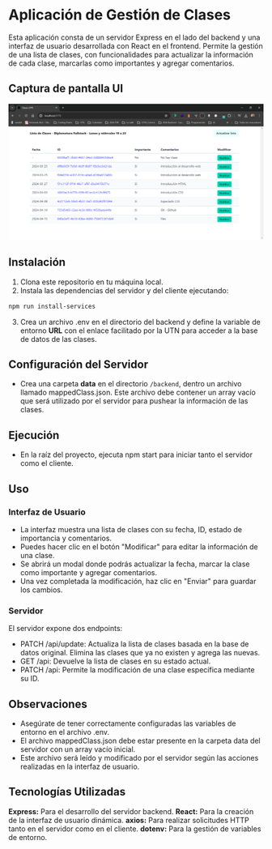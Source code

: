 # Aplicación de Gestión de Clases

Esta aplicación consta de un servidor Express en el lado del backend y una interfaz de usuario desarrollada con React en el frontend. Permite la gestión de una lista de clases, con funcionalidades para actualizar la información de cada clase, marcarlas como importantes y agregar comentarios.

## Captura de pantalla UI

![Imagen de captura de pantalla de la ui](./captura.png)

## Instalación

1. Clona este repositorio en tu máquina local.
2. Instala las dependencias del servidor y del cliente ejecutando:

```bash
npm run install-services
```

3. Crea un archivo .env en el directorio del backend y define la variable de entorno **URL** con el enlace facilitado por la UTN para acceder a la base de datos de las clases.

## Configuración del Servidor

- Crea una carpeta **data** en el directorio `/backend`, dentro un archivo llamado mappedClass.json. Este archivo debe contener un array vacío que será utilizado por el servidor para pushear la información de las clases.

## Ejecución

- En la raíz del proyecto, ejecuta npm start para iniciar tanto el servidor como el cliente.

## Uso

### Interfaz de Usuario

- La interfaz muestra una lista de clases con su fecha, ID, estado de importancia y comentarios.
- Puedes hacer clic en el botón "Modificar" para editar la información de una clase.
- Se abrirá un modal donde podrás actualizar la fecha, marcar la clase como importante y agregar comentarios.
- Una vez completada la modificación, haz clic en "Enviar" para guardar los cambios.

### Servidor

El servidor expone dos endpoints:

- PATCH /api/update: Actualiza la lista de clases basada en la base de datos original. Elimina las clases que ya no existen y agrega las nuevas.
- GET /api: Devuelve la lista de clases en su estado actual.
- PATCH /api: Permite la modificación de una clase específica mediante su ID.

## Observaciones

- Asegúrate de tener correctamente configuradas las variables de entorno en el archivo .env.
- El archivo mappedClass.json debe estar presente en la carpeta data del servidor con un array vacío inicial.
- Este archivo será leído y modificado por el servidor según las acciones realizadas en la interfaz de usuario.

## Tecnologías Utilizadas

**Express:** Para el desarrollo del servidor backend.
**React:** Para la creación de la interfaz de usuario dinámica.
**axios:** Para realizar solicitudes HTTP tanto en el servidor como en el cliente.
**dotenv:** Para la gestión de variables de entorno.
